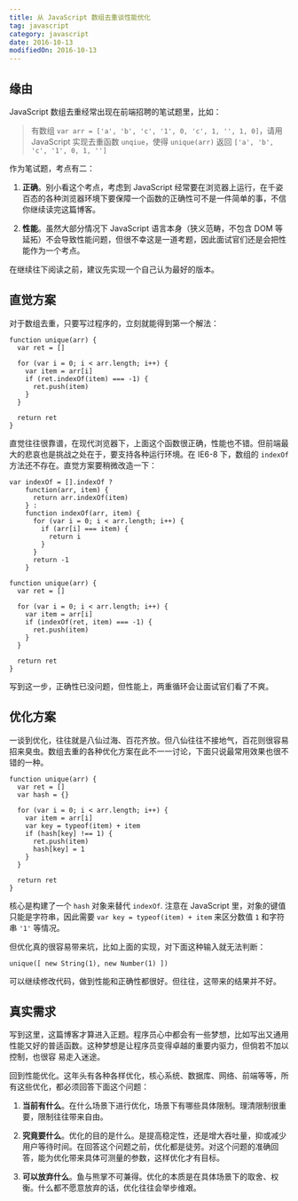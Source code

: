 ```yaml
---
title: 从 JavaScript 数组去重谈性能优化
tag: javascript
category: javascript
date: 2016-10-13
modifiedOn: 2016-10-13
---
```

## 缘由

JavaScript 数组去重经常出现在前端招聘的笔试题里，比如：

> 有数组 `var arr = ['a', 'b', 'c', '1', 0, 'c', 1, '', 1, 0]`，请用 JavaScript
实现去重函数 `unqiue`，使得 `unique(arr)` 返回 `['a', 'b', 'c', '1', 0, 1, '']`

作为笔试题，考点有二：

  1. **正确**。别小看这个考点，考虑到 JavaScript 经常要在浏览器上运行，在千姿百态的各种浏览器环境下要保障一个函数的正确性可不是一件简单的事，不信你继续读完这篇博客。

  2. **性能**。虽然大部分情况下 JavaScript 语言本身（狭义范畴，不包含 DOM 等延拓）不会导致性能问题，但很不幸这是一道考题，因此面试官们还是会把性能作为一个考点。

在继续往下阅读之前，建议先实现一个自己认为最好的版本。

## 直觉方案

对于数组去重，只要写过程序的，立刻就能得到第一个解法：

    
    
    function unique(arr) {
      var ret = []
    
      for (var i = 0; i < arr.length; i++) {
        var item = arr[i]
        if (ret.indexOf(item) === -1) {
          ret.push(item)
        }
      }
    
      return ret
    }

直觉往往很靠谱，在现代浏览器下，上面这个函数很正确，性能也不错。但前端最大的悲哀也是挑战之处在于，要支持各种运行环境。在 IE6-8 下，数组的
`indexOf` 方法还不存在。直觉方案要稍微改造一下：

    
    
    var indexOf = [].indexOf ?
        function(arr, item) {
          return arr.indexOf(item)
        } :
        function indexOf(arr, item) {
          for (var i = 0; i < arr.length; i++) {
            if (arr[i] === item) {
              return i
            }
          }
          return -1
        }
    
    function unique(arr) {
      var ret = []
    
      for (var i = 0; i < arr.length; i++) {
        var item = arr[i]
        if (indexOf(ret, item) === -1) {
          ret.push(item)
        }
      }
    
      return ret
    }

写到这一步，正确性已没问题，但性能上，两重循环会让面试官们看了不爽。

## 优化方案

一谈到优化，往往就是八仙过海、百花齐放。但八仙往往不接地气，百花则很容易招来臭虫。数组去重的各种优化方案在此不一一讨论，下面只说最常用效果也很不错的一种。

    
    
    function unique(arr) {
      var ret = []
      var hash = {}
    
      for (var i = 0; i < arr.length; i++) {
        var item = arr[i]
        var key = typeof(item) + item
        if (hash[key] !== 1) {
          ret.push(item)
          hash[key] = 1
        }
      }
    
      return ret
    }

核心是构建了一个 `hash` 对象来替代 `indexOf`. 注意在 JavaScript 里，对象的键值只能是字符串，因此需要 `var key =
typeof(item) + item` 来区分数值 `1` 和字符串 `'1'` 等情况。

但优化真的很容易带来坑，比如上面的实现，对下面这种输入就无法判断：

    
    
    unique([ new String(1), new Number(1) ])

可以继续修改代码，做到性能和正确性都很好。但往往，这带来的结果并不好。

## 真实需求

写到这里，这篇博客才算进入正题。程序员心中都会有一些梦想，比如写出又通用性能又好的普适函数。这种梦想是让程序员变得卓越的重要内驱力，但倘若不加以控制，也很容
易走入迷途。

回到性能优化。这年头有各种各样优化，核心系统、数据库、网络、前端等等，所有这些优化，都必须回答下面这个问题：

  1. **当前有什么**。在什么场景下进行优化，场景下有哪些具体限制。理清限制很重要，限制往往带来自由。

  2. **究竟要什么**。优化的目的是什么。是提高稳定性，还是增大吞吐量，抑或减少用户等待时间。在回答这个问题之前，优化都是徒劳。对这个问题的准确回答，能为优化带来具体可测量的参数，这样优化才有目标。

  3. **可以放弃什么**。鱼与熊掌不可兼得。优化的本质是在具体场景下的取舍、权衡。什么都不愿意放弃的话，优化往往会举步维艰。


